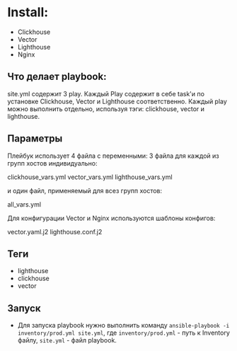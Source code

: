 # Install:
* Clickhouse
* Vector
* Lighthouse
* Nginx

## Что делает playbook:

site.yml содержит 3 play.  Каждый Play содержит в себе task'и по установке Clickhouse, Vector и Lighthouse соответственно. Каждый play можно выполнить отдельно, используя тэги: clickhouse, vector и lighthouse.

## Параметры

Плейбук использует 4 файла с переменными: 3 файла для каждой из групп хостов индивидуально:

clickhouse_vars.yml
vector_vars.yml
lighthouse_vars.yml

и один файл, применяемый для всез групп хостов:

all_vars.yml

Для конфигурации Vector и Nginx используются шаблоны конфигов:

vector.yaml.j2
lighthouse.conf.j2

## Теги
- lighthouse
- clickhouse
- vector

## Запуск

- Для запуска playbook нужно выполнить команду
```ansible-playbook -i inventory/prod.yml site.yml```, где ```inventory/prod.yml``` - путь к Inventory файлу, ```site.yml``` - файл playbook. 
